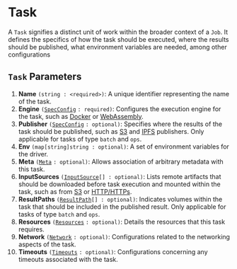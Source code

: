 # Task

A `Task` signifies a distinct unit of work within the broader context of a `Job`. It defines the specifics of how the task should be executed, where the results should be published, what environment variables are needed, among other configurations

## `Task` Parameters

1. **Name** `(string : <required>)`: A unique identifier representing the name of the task.
2. **Engine** `(`[`SpecConfig`](../other/specconfig.md) `: required)`: Configures the execution engine for the task, such as [Docker](/components/engines/docker.md) or [WebAssembly](/components/engines/wasm.md).
3. **Publisher** `(`[`SpecConfig`](../other/specconfig.md) `: optional)`: Specifies where the results of the task should be published, such as [S3](/components/publishers/s3.md) and [IPFS](/components/publishers/ipfs.md) publishers. Only applicable for tasks of type `batch` and `ops`.
4. **Env** `(map[string]string : optional)`: A set of environment variables for the driver.
5. **Meta** `(`[`Meta`](meta.md) `: optional)`: Allows association of arbitrary metadata with this task.
6. **InputSources** `(`[`InputSource`](input-source.md)`[] : optional)`: Lists remote artifacts that should be downloaded before task execution and mounted within the task, such as from [S3](/components/sources/s3.md) or [HTTP/HTTPs](/components/sources/url.md).
7. **ResultPaths** `(`[`ResultPath`](result-path.md)`[] : optional)`: Indicates volumes within the task that should be included in the published result. Only applicable for tasks of type `batch` and `ops`.
8. **Resources** `(`[`Resources`](resources.md) `: optional)`: Details the resources that this task requires.
9. **Network** `(`[`Network`](network.md) `: optional)`: Configurations related to the networking aspects of the task.
10. **Timeouts** `(`[`Timeouts`](timeouts.md) `: optional)`: Configurations concerning any timeouts associated with the task.
